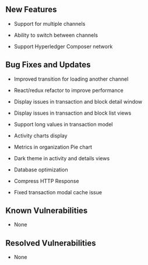 ## New Features

 * Support for multiple channels

 * Ability to switch between channels

 * Support Hyperledger Composer network


## Bug Fixes and Updates

 * Improved transition for loading another channel

 * React/redux refactor to improve performance

 * Display issues in transaction and block detail window

 * Display issues in transaction and block list views

 * Support long values in transaction model

 * Activity charts display

 * Metrics in organization Pie chart

 * Dark theme in activity and details views

 * Database optimization

 * Compress HTTP Response

 * Fixed transaction modal cache issue


## Known Vulnerabilities

 * None


## Resolved Vulnerabilities

 * None
